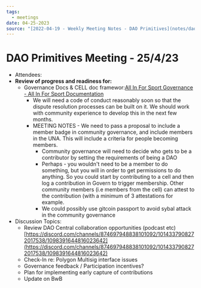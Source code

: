 ```yaml
---
tags:
  - meetings
date: 04-25-2023
source: "[2022-04-19 - Weekly Meeting Notes - DAO Primitives](notes/dao-primitives/primitives-archive/primitives-docs/2022-04-19%20-%20Weekly%20Meeting%20Notes%20-%20DAO%20Primitives.md)"
---
```


# DAO Primitives Meeting - **25/4/23**

- Attendees:
- **Review of progress and readiness for:**
	- Governance Docs & CELL doc framewor:[All In For Sport Governance - All In For Sport Documentation](https://docs.allinforsport.org/v/governance/)
		- We will need a code of conduct reasonably soon so that the dispute resolution processes can be built on it. We should work with community experience to develop this in the next few months. 
		- MEETING NOTES - We need to pass a proposal to include a member badge in community governance, and include members in the UNA. This will include a criteria for people becoming members. 
			- Community governance will need to decide who gets to be a contributor by setting the requirements of being a DAO 
			- Perhaps - you wouldn't need to be a member to do something, but you will in order to get permissions to do anything. So you could start by contributing to a cell and then log a contribution in Govern to trigger membership. Other community members (i.e members from the cell) can attest to the contribution (with a minimum of 3 attestations for example. 
			- We could possibly use gitcoin passport to avoid sybal attack in the community governance 
- Discussion Topics:
	- Review DAO Central collaboration opportunities (podcast etc) [https://discord.com/channels/874697948838101092/1014337908272017538/1098391644816023642](https://discord.com/channels/874697948838101092/1014337908272017538/1098391644816023642)
	- Check-In re: Polygon Multisig interface issues
	- Governance feedback / Participation incentives?
	- Plan for implementing early capture of contributions
	- Update on BwB